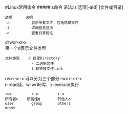 #Linux常用命令
#####ls命令
语法:ls  选项[-ald] [文件或目录]
```text
选项		说明
-a			显示所有文件，包括隐藏文件
-l			详细信息显示
-d			查看目录属性
```
drwxr-xr-x			
第一个d表示文件类型		
```text
文件类型	d 目录Directory
			- 二进制文件
			l 软链接文件link
```
rwxr-xr-x 可以分为三个部分 rwx r-x r-x			
r-read读、w-write写、x-execute执行			
```text
rwx			r-x 		r-x
所有者u 	所属组g		其他人o
user		group		others
onwer		
```
